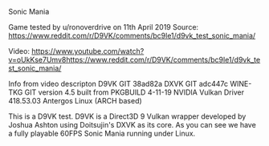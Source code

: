 Sonic Mania

Game tested by u/ronoverdrive on 11th April 2019
Source:
https://www.reddit.com/r/D9VK/comments/bc9le1/d9vk_test_sonic_mania/

Video:
https://www.youtube.com/watch?v=oUkKse7Umv8https://www.reddit.com/r/D9VK/comments/bc9le1/d9vk_test_sonic_mania/

Info from video descripton
D9VK GIT 38ad82a
DXVK GIT adc447c
WINE-TKG GIT version 4.5 built from PKGBUILD 4-11-19
NVIDIA Vulkan Driver 418.53.03
Antergos Linux (ARCH based)

This is a D9VK test. D9VK is a Direct3D 9 Vulkan wrapper developed by Joshua Ashton using Doitsujin's DXVK as its core. As you can see we have a fully playable 60FPS Sonic Mania running under Linux.
